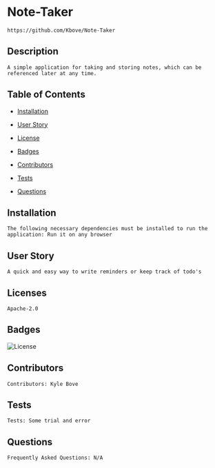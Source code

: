 # Note-Taker
    https://github.com/Kbove/Note-Taker
    
## Description
    A simple application for taking and storing notes, which can be referenced later at any time.
    
## Table of Contents
    
* [Installation](#Installation)
    
* [User Story](#Usage)
    
* [License](#License)
    
* [Badges](#Badges)
    
* [Contributors](#Contributors)
    
* [Tests](#Tests)
    
* [Questions](#Question)
    
## Installation <a id="Installation"></a>
    The following necessary dependencies must be installed to run the application: Run it on any browser
    
## User Story <a id="Usage"></a>
    A quick and easy way to write reminders or keep track of todo's
    
## Licenses <a id="License"></a>
    Apache-2.0
    
## Badges <a id="Question"></a>
    
![License](https://img.shields.io/static/v1?label=license&message=Apache-2.0&color=red)
    
## Contributors <a id="Contributors"></a>
    Contributors: Kyle Bove
    
## Tests <a id="Tests"></a>
    Tests: Some trial and error
    
## Questions <a id="Question"></a>
    Frequently Asked Questions: N/A
    